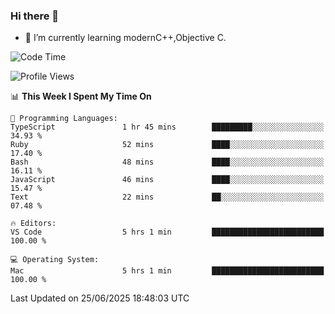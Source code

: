 ### Hi there 👋
- 🌱 I’m currently learning modernC++,Objective C.
<!--
**Asukaki7/Asukaki7** is a ✨ _special_ ✨ repository because its `README.md` (this file) appears on your GitHub profile.

Here are some ideas to get you started:

- 🔭 I’m currently working on ...
- 🌱 I’m currently learning ...
- 👯 I’m looking to collaborate on ...
- 🤔 I’m looking for help with ...
- 💬 Ask me about ...
- 📫 How to reach me: ...
- 😄 Pronouns: ...
- ⚡ Fun fact: ...
-->
<!--START_SECTION:waka-->
![Code Time](http://img.shields.io/badge/Code%20Time-558%20hrs%2010%20mins-blue)

![Profile Views](http://img.shields.io/badge/Profile%20Views-1-blue)

📊 **This Week I Spent My Time On** 

```text
💬 Programming Languages: 
TypeScript               1 hr 45 mins        █████████░░░░░░░░░░░░░░░░   34.93 % 
Ruby                     52 mins             ████░░░░░░░░░░░░░░░░░░░░░   17.40 % 
Bash                     48 mins             ████░░░░░░░░░░░░░░░░░░░░░   16.11 % 
JavaScript               46 mins             ████░░░░░░░░░░░░░░░░░░░░░   15.47 % 
Text                     22 mins             ██░░░░░░░░░░░░░░░░░░░░░░░   07.48 % 

🔥 Editors: 
VS Code                  5 hrs 1 min         █████████████████████████   100.00 % 

💻 Operating System: 
Mac                      5 hrs 1 min         █████████████████████████   100.00 % 
```


 Last Updated on 25/06/2025 18:48:03 UTC
<!--END_SECTION:waka-->
